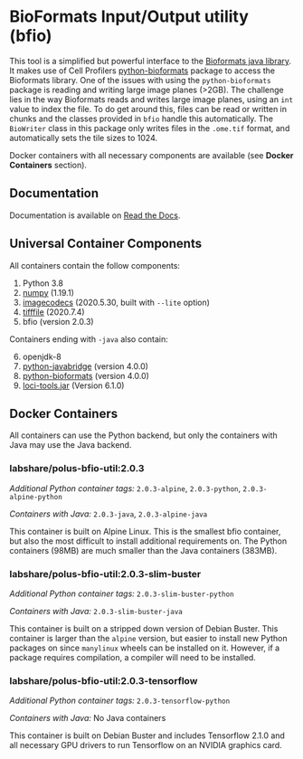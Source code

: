 # **B**io**F**ormats **I**nput/**O**utput utility (bfio)

This tool is a simplified but powerful interface to the
[Bioformats java library](https://www.openmicroscopy.org/bio-formats/).
It makes use of Cell Profilers
[python-bioformats](https://github.com/CellProfiler/python-bioformats)
package to access the Bioformats library. One of the issues with using the
`python-bioformats` package is reading and writing large image planes (>2GB).
The challenge lies in the way Bioformats reads and writes large image planes,
using an `int` value to index the file. To do get around this, files can be read
or written in chunks and the classes provided in `bfio` handle this
automatically. The `BioWriter` class in this package only writes files in the
`.ome.tif` format, and automatically sets the tile sizes to 1024.

Docker containers with all necessary components are available (see
**Docker Containers** section).

## Documentation

Documentation is available on
[Read the Docs](https://bfio.readthedocs.io/en/latest/).

## Universal Container Components

All containers contain the follow components:

1. Python 3.8
2. [numpy](https://pypi.org/project/numpy/1.19.1/) (1.19.1)
3. [imagecodecs](https://pypi.org/project/imagecodecs/2020.5.30/) (2020.5.30, built with `--lite` option)
4. [tifffile](https://pypi.org/project/tifffile/2020.7.4/) (2020.7.4)
5. bfio (version 2.0.3)

Containers ending with `-java` also contain:

6. openjdk-8
7. [python-javabridge](https://pypi.org/project/python-javabridge/4.0.0/) (version 4.0.0)
8. [python-bioformats](https://pypi.org/project/python-bioformats/4.0.0/) (version 4.0.0)
9. [loci-tools.jar](https://downloads.openmicroscopy.org/bio-formats/6.1.0/artifacts/) (Version 6.1.0)

## Docker Containers

All containers can use the Python backend, but only the containers with Java may
use the Java backend. 

### labshare/polus-bfio-util:2.0.3

*Additional Python container tags:* `2.0.3-alpine`, `2.0.3-python`,
`2.0.3-alpine-python`

*Containers with Java:* `2.0.3-java`, `2.0.3-alpine-java`

This container is built on Alpine Linux. This is the smallest bfio container,
but also the most difficult to install additional requirements on. The Python
containers (98MB) are much smaller than the Java containers (383MB).

### labshare/polus-bfio-util:2.0.3-slim-buster

*Additional Python container tags:* `2.0.3-slim-buster-python`

*Containers with Java:* `2.0.3-slim-buster-java`

This container is built on a stripped down version of Debian Buster. This
container is larger than the `alpine` version, but easier to install new Python
packages on since `manylinux` wheels can be installed on it. However, if a
package requires compilation, a compiler will need to be installed.

### labshare/polus-bfio-util:2.0.3-tensorflow

*Additional Python container tags:* `2.0.3-tensorflow-python`

*Containers with Java:* No Java containers

This container is built on Debian Buster and includes Tensorflow 2.1.0 and all
necessary GPU drivers to run Tensorflow on an NVIDIA graphics card.